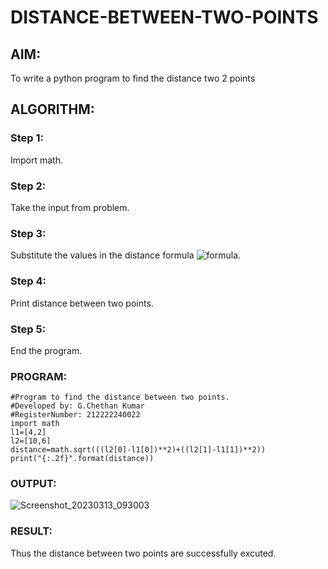 # DISTANCE-BETWEEN-TWO-POINTS

## AIM:
To write a python program to find the distance two 2 points
## ALGORITHM:
### Step 1: 
Import math.
### Step 2: 
Take the input from problem.
### Step 3: 
Substitute the values in the distance formula  ![formula](/formula.jpg).
### Step 4: 
Print distance between two points.
### Step 5: 
End the program.
### PROGRAM:
```
#Program to find the distance between two points.
#Developed by: G.Chethan Kumar
#RegisterNumber: 212222240022
import math
l1=[4,2]
l2=[10,6]
distance=math.sqrt(((l2[0]-l1[0])**2)+((l2[1]-l1[1])**2))
print("{:.2f}".format(distance))
```
### OUTPUT:
![Screenshot_20230313_093003](https://user-images.githubusercontent.com/118348224/224758415-9492b540-7286-4271-99f3-108209a35ce1.png)
### RESULT:
Thus the distance between two points are successfully excuted.

